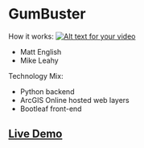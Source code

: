 # GumBuster

How it works:
[![Alt text for your video](https://i.ytimg.com/vi/8dVYK2yGOzI/3.jpg)](https://youtu.be/8dVYK2yGOzI)

* Matt English
* Mike Leahy

Technology Mix:

* Python backend
* ArcGIS Online hosted web layers
* Bootleaf front-end




## **[Live Demo](https://mgleahy.github.io/TechTrek_Idol_2016/GeeBees/app/)**
